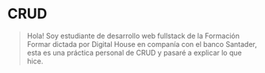 # CRUD
> Hola! Soy estudiante de desarrollo web fullstack de la Formación Formar dictada por Digital House en companía con el banco Santader, 
> esta es una práctica personal de CRUD y pasaré a explicar lo que hice.
